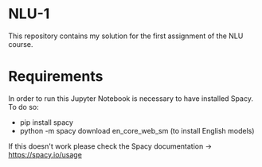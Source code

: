 # NLU-1
This repository contains my solution for the first assignment of the NLU course.


# Requirements
In order to run this Jupyter Notebook is necessary to have installed Spacy.
To do so:
- pip install spacy
- python -m spacy download en_core_web_sm (to install English models)

If this doesn't work please check the Spacy documentation -> https://spacy.io/usage 
